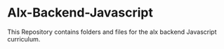 # Alx-Backend-Javascript

This Repository contains folders and files for the alx backend Javascript curriculum.
